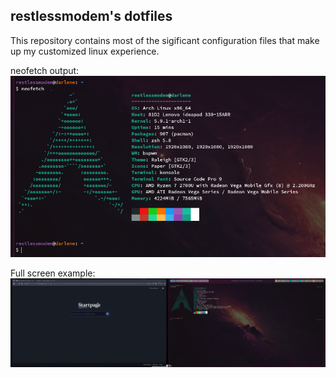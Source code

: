 ## restlessmodem's dotfiles
This repository contains most of the sigificant configuration files that make up my customized linux experience.  

neofetch output:
![](neofetch.png)

Full screen example:
![](fullscreen.png)